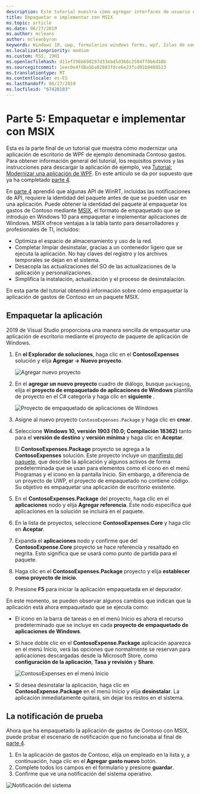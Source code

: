 ```yaml
---
description: Este tutorial muestra cómo agregar interfaces de usuario de UWP XAML y crear paquetes MSIX para incorporar otros componentes modernos en su aplicación WPF.
title: Empaquetar e implementar con MSIX
ms.topic: article
ms.date: 06/27/2019
ms.author: mcleans
author: mcleanbyron
keywords: Windows 10, uwp, formularios windows forms, wpf, Islas de xaml
ms.localizationpriority: medium
ms.custom: RS5, 19H1
ms.openlocfilehash: d11ef296b690297d33ebd5d366c2594f70b6d10b
ms.sourcegitcommit: 1eec0e4fd8a5ba82803fdce6e23fcd01b9488523
ms.translationtype: MT
ms.contentlocale: es-ES
ms.lasthandoff: 06/27/2019
ms.locfileid: "67420103"
---
```

# <a name="part-5-package-and-deploy-with-msix"></a>Parte 5: Empaquetar e implementar con MSIX

Esta es la parte final de un tutorial que muestra cómo modernizar una aplicación de escritorio de WPF de ejemplo denominada Contoso gastos. Para obtener información general del tutorial, los requisitos previos y las instrucciones para descargar la aplicación de ejemplo, vea [Tutorial: Modernizar una aplicación de WPF](modernize-wpf-tutorial.md). En este artículo se da por supuesto que ya ha completado [parte 4](modernize-wpf-tutorial-4.md).

En [parte 4](modernize-wpf-tutorial-4.md) aprendió que algunas API de WinRT, incluidas las notificaciones de API, requiere la identidad del paquete antes de que se pueden usar en una aplicación. Puede obtener la identidad del paquete al empaquetar los gastos de Contoso mediante [MSIX](https://docs.microsoft.com/windows/msix), el formato de empaquetado que se introdujo en Windows 10 para empaquetar e implementar aplicaciones de Windows. MSIX ofrece ventajas a la tabla tanto para desarrolladores y profesionales de TI, incluidos:

- Optimiza el espacio de almacenamiento y uso de la red.
- Completar limpiar desinstalar, gracias a un contenedor ligero que se ejecuta la aplicación. No hay claves del registro y los archivos temporales se dejan en el sistema.
- Desacopla las actualizaciones del SO de las actualizaciones de la aplicación y personalizaciones.
- Simplifica la instalación, actualización y el proceso de desinstalación. 

En esta parte del tutorial obtendrá información sobre cómo empaquetar la aplicación de gastos de Contoso en un paquete MSIX.

## <a name="package-the-application"></a>Empaquetar la aplicación

2019 de Visual Studio proporciona una manera sencilla de empaquetar una aplicación de escritorio mediante el proyecto de paquete de aplicación de Windows. 

1. En **el Explorador de soluciones**, haga clic en el **ContosoExpenses** solución y elija **Agregar -> Nuevo proyecto**.

    ![Agregar nuevo proyecto](images/wpf-modernize-tutorial/AddNewProject.png)

3. En el **agregar un nuevo proyecto** cuadro de diálogo, busque `packaging`, elija el **proyecto de empaquetado de aplicaciones de Windows** plantilla de proyecto en el C# categoría y haga clic en **siguiente** .

    ![Proyecto de empaquetado de aplicaciones de Windows](images/wpf-modernize-tutorial/WAP.png)

4. Asigne al nuevo proyecto `ContosoExpenses.Package` y haga clic en **crear**.

5. Seleccione **Windows 10, versión 1903 (10.0; Compilación 18362)** tanto para el **versión de destino** y **versión mínima** y haga clic en **Aceptar**.

    El **ContosoExpenses.Package** proyecto se agrega a la **ContosoExpenses** solución. Este proyecto incluye un [manifiesto del paquete](https://docs.microsoft.com/uwp/schemas/appxpackage/uapmanifestschema/schema-root), que describe la aplicación y algunos activos de forma predeterminada que se usan para elementos como el icono en el menú Programas y el icono en la pantalla Inicio. Sin embargo, a diferencia de un proyecto de UWP, el proyecto de empaquetado no contiene código. Su objetivo es empaquetar una aplicación de escritorio existente.

6. En el **ContosoExpenses.Package** del proyecto, haga clic en el **aplicaciones** nodo y elija **Agregar referencia**. Este nodo especifica qué aplicaciones en la solución se incluirá en el paquete.

7. En la lista de proyectos, seleccione **ContosoExpenses.Core** y haga clic en **Aceptar**.

8. Expanda el **aplicaciones** nodo y confirme que del **ContosoExpense.Core** proyecto se hace referencia y resaltado en negrita. Esto significa que se usará como punto de partida para el paquete.

9. Haga clic en el **ContosoExpenses.Package** proyecto y elija **establecer como proyecto de inicio**.

10. Presione **F5** para iniciar la aplicación empaquetada en el depurador.

En este momento, se pueden observar algunos cambios que indican que la aplicación está ahora empaquetado que se ejecuta como:

- El icono en la barra de tareas o en el menú Inicio es ahora el recurso predeterminado que se incluye en cada **proyecto de empaquetado de aplicaciones de Windows**.
- Si hace doble clic en el **ContosoExpense.Package** aplicación aparezca en el menú Inicio, verá las opciones que normalmente se reservan para aplicaciones descargadas desde la Microsoft Store, como **configuración de la aplicación**, **Tasa y revisión** y **Share**.

    ![ContosoExpenses en el menú Inicio](images/wpf-modernize-tutorial/StartMenu.png)

- Si desea desinstalar la aplicación, haga clic en **ContosoExpense.Package** en el menú Inicio y elija **desinstalar**. La aplicación inmediatamente quitará, sin dejar los restos en el sistema.

## <a name="test-the-notification"></a>La notificación de prueba

Ahora que ha empaquetado la aplicación de gastos de Contoso con MSIX, puede probar el escenario de notificación que no funcionaba al final de [parte 4](modernize-wpf-tutorial-4.md).

1. En la aplicación de gastos de Contoso, elija un empleado en la lista y, a continuación, haga clic en el **Agregar gasto nuevo** botón. 
2. Complete todos los campos en el formulario y presione **guardar**.
3. Confirme que ve una notificación del sistema operativo.

![Notificación del sistema](images/wpf-modernize-tutorial/ToastNotification.png)
